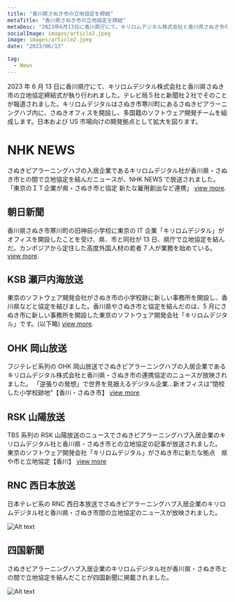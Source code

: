 ```yaml
---
title: "香川県さぬき市の立地協定を締結"
metaTitle: "香川県さぬき市の立地協定を締結"
metaDesc: "2023年6月13日に香川県庁にて、キリロムデジタル株式会社と香川県さぬき市の立地協定締結式が執り行われました。テレビ局５社と新聞社２社でそのことが報道されました。キリロムデジタルはさぬき市寒川町にあるさぬきピアラーニングハブ内に、さぬきオフィスを開設し、多国籍のソフトウェア開発チームを組成します。日本およびUS市場向けの開発拠点として拡大を図ります。"
socialImage: images/article2.jpeg
image: images/article2.jpeg
date: "2023/06/13"

tag:
  - News
---
```


2023 年 6 月 13 日に香川県庁にて、キリロムデジタル株式会社と香川県さぬき市の立地協定締結式が執り行われました。テレビ局５社と新聞社２社でそのことが報道されました。キリロムデジタルはさぬき市寒川町にあるさぬきピアラーニングハブ内に、さぬきオフィスを開設し、多国籍のソフトウェア開発チームを組成します。日本および US 市場向けの開発拠点として拡大を図ります。

# NHK NEWS

さぬきピアラーニングハブの入居企業であるキリロムデジタル社が香川県・さぬき市との間で立地協定を結んだニュースが、NHK NEWS で放送されました。「東京のＩＴ企業が県・さぬき市と協定 新たな雇用創出など連携」
[view more](https://www3.nhk.or.jp/lnews/takamatsu/20230613/8030016077.html).

## 朝日新聞

香川県さぬき市寒川町の旧神前小学校に東京の IT 企業「キリロムデジタル」がオフィスを開設したことを受け、県、市と同社が 13 日、県庁で立地協定を結んだ。カンボジアから定住した高度外国人材の若者 7 人が業務を始めている。
[view more](https://www.asahi.com/articles/ASR6F7DGMR6FPTLC00V.html).

## KSB 瀬戸内海放送

東京のソフトウェア開発会社がさぬき市の小学校跡に新しい事務所を開設し、香川県などと協定を結びました。香川県やさぬき市と協定を結んだのは、5 月にさぬき市に新しい事務所を開設した東京のソフトウェア開発会社「キリロムデジタル」です。(以下略)
[view more](https://news.ksb.co.jp/article/14931318).

## OHK 岡山放送

フジテレビ系列の OHK 岡山放送でさぬきピアラーニングハブの入居企業であるキリロムデジタル株式会社と香川県・さぬき市の連携協定のニュースが放映されました。
「逆張りの発想」で世界を見据えるデジタル企業…新オフィスは“閉校した小学校跡地”【香川・さぬき市】
[view more](https://www.ohk.co.jp/data/26-20230613-00000008/pages/)

## RSK 山陽放送

TBS 系列の RSK 山陽放送のニュースでさぬきピアラーニングハブ入居企業のキリロムデジタル社と香川県・さぬき市との立地協定の記事が放送されました。
東京のソフトウェア開発会社「キリロムデジタル」がさぬき市に新たな拠点　県や市と立地協定【香川】
[view more](https://newsdig.tbs.co.jp/articles/-/539788)

## RNC 西日本放送

日本テレビ系の RNC 西日本放送でさぬきピアラーニングハブ入居企業のキリロムデジタル社と香川県・さぬき市間の立地協定のニュースが放映されました。

![Alt text](https://mimemo.s3-ap-northeast-1.amazonaws.com/attachment/3a1b1a55-5363-4264-8e1d-a3a0b6fb50d0.png)

## 四国新聞

さぬきピアラーニングハブ入居企業のキリロムデジタル社が香川県・さぬき市との間で立地協定を結んだことが四国新聞に掲載されました。

![Alt text](https://mimemo.s3-ap-northeast-1.amazonaws.com/attachment/19e40198-bae4-4e05-afc5-dce4cb6def53.png)
